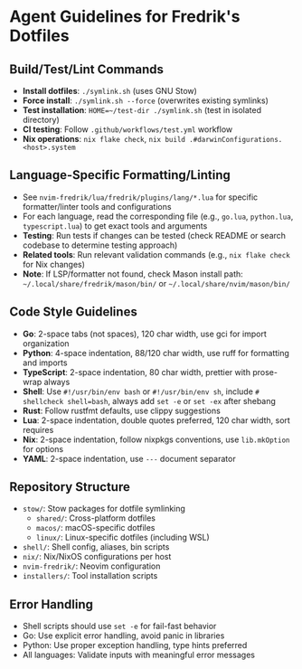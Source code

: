 # Agent Guidelines for Fredrik's Dotfiles

## Build/Test/Lint Commands
- **Install dotfiles**: `./symlink.sh` (uses GNU Stow)
- **Force install**: `./symlink.sh --force` (overwrites existing symlinks)
- **Test installation**: `HOME=~/test-dir ./symlink.sh` (test in isolated directory)
- **CI testing**: Follow `.github/workflows/test.yml` workflow
- **Nix operations**: `nix flake check`, `nix build .#darwinConfigurations.<host>.system`

## Language-Specific Formatting/Linting
- See `nvim-fredrik/lua/fredrik/plugins/lang/*.lua` for specific formatter/linter tools and configurations
- For each language, read the corresponding file (e.g., `go.lua`, `python.lua`, `typescript.lua`) to get exact tools and arguments
- **Testing**: Run tests if changes can be tested (check README or search codebase to determine testing approach)
- **Related tools**: Run relevant validation commands (e.g., `nix flake check` for Nix changes)
- **Note**: If LSP/formatter not found, check Mason install path: `~/.local/share/fredrik/mason/bin/` or `~/.local/share/nvim/mason/bin/`

## Code Style Guidelines
- **Go**: 2-space tabs (not spaces), 120 char width, use gci for import organization
- **Python**: 4-space indentation, 88/120 char width, use ruff for formatting and imports
- **TypeScript**: 2-space indentation, 80 char width, prettier with prose-wrap always
- **Shell**: Use `#!/usr/bin/env bash` or `#!/usr/bin/env sh`, include `# shellcheck shell=bash`, always add `set -e` or `set -ex` after shebang
- **Rust**: Follow rustfmt defaults, use clippy suggestions
- **Lua**: 2-space indentation, double quotes preferred, 120 char width, sort requires
- **Nix**: 2-space indentation, follow nixpkgs conventions, use `lib.mkOption` for options
- **YAML**: 2-space indentation, use `---` document separator

## Repository Structure
- `stow/`: Stow packages for dotfile symlinking
  - `shared/`: Cross-platform dotfiles
  - `macos/`: macOS-specific dotfiles
  - `linux/`: Linux-specific dotfiles (including WSL)
- `shell/`: Shell config, aliases, bin scripts
- `nix/`: Nix/NixOS configurations per host  
- `nvim-fredrik/`: Neovim configuration
- `installers/`: Tool installation scripts

## Error Handling
- Shell scripts should use `set -e` for fail-fast behavior
- Go: Use explicit error handling, avoid panic in libraries
- Python: Use proper exception handling, type hints preferred
- All languages: Validate inputs with meaningful error messages